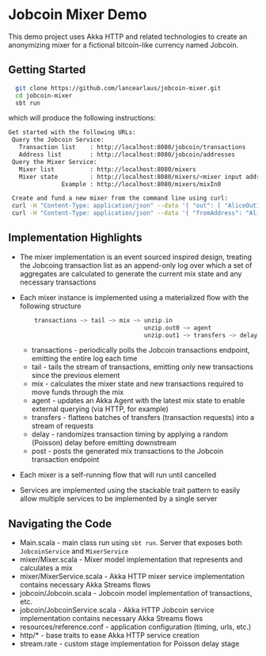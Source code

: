 # Jobcoin Mixer Demo

This demo project uses Akka HTTP and related technologies to create an anonymizing mixer for a fictional bitcoin-like currency named Jobcoin.
 
## Getting Started

```bash
  git clone https://github.com/lancearlaus/jobcoin-mixer.git
  cd jobcoin-mixer
  sbt run
```

which will produce the following instructions:

```bash
Get started with the following URLs:
 Query the Jobcoin Service:
   Transaction list    : http://localhost:8080/jobcoin/transactions
   Address list        : http://localhost:8080/jobcoin/addresses
 Query the Mixer Service:
   Mixer list          : http://localhost:8080/mixers
   Mixer state         : http://localhost:8080/mixers/<mixer input address>
               Example : http://localhost:8080/mixers/mixIn0

 Create and fund a new mixer from the command line using curl:
 curl -H "Content-Type: application/json" --data '{ "out": [ "AliceOut1", "AliceOut2" ] }' http://localhost:8080/mixers
 curl -H "Content-Type: application/json" --data '{ "fromAddress": "Alice", "toAddress": "mixIn0", "amount": "10" }' http://localhost:8080/jobcoin/transactions
```

## Implementation Highlights

* The mixer implementation is an event sourced inspired design, treating the Jobcoing transaction list as an append-only log over which
   a set of aggregates are calculated to generate the current mix state and any necessary transactions
* Each mixer instance is implemented using a materialized flow with the following structure

    ```scala
        transactions ~> tail ~> mix ~> unzip.in
                                       unzip.out0 ~> agent
                                       unzip.out1 ~> transfers ~> delay ~> post
    ```
    * transactions - periodically polls the Jobcoin transactions endpoint, emitting the entire log each time
    * tail - tails the stream of transactions, emitting only new transactions since the previous element
    * mix - calculates the mixer state and new transactions required to move funds through the mix
    * agent - updates an Akka Agent with the latest mix state to enable external querying (via HTTP, for example)
    * transfers - flattens batches of transfers (transaction requests) into a stream of requests
    * delay - randomizes transaction timing by applying a random (Poisson) delay before emitting downstream
    * post - posts the generated mix transactions to the Jobcoin transaction endpoint
* Each mixer is a self-running flow that will run until cancelled
* Services are implemented using the stackable trait pattern to easily allow multiple services to be implemented by a single server 

## Navigating the Code

* Main.scala - main class run using `sbt run`. Server that exposes both `JobcoinService` and `MixerService`
* mixer/Mixer.scala - Mixer model implementation that represents and calculates a mix
* mixer/MixerService.scala - Akka HTTP mixer service implementation contains necessary Akka Streams flows
* jobcoin/Jobcoin.scala - Jobcoin model implementation of transactions, etc.
* jobcoin/JobcoinService.scala - Akka HTTP Jobcoin service implementation contains necessary Akka Streams flows
* resources/reference.conf - application configuration (timing, urls, etc.)
* http/* - base traits to ease Akka HTTP service creation
* stream.rate - custom stage implementation for Poisson delay stage
